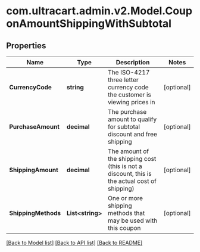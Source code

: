 
# com.ultracart.admin.v2.Model.CouponAmountShippingWithSubtotal

## Properties

Name | Type | Description | Notes
------------ | ------------- | ------------- | -------------
**CurrencyCode** | **string** | The ISO-4217 three letter currency code the customer is viewing prices in | [optional] 
**PurchaseAmount** | **decimal** | The purchase amount to qualify for subtotal discount and free shipping | [optional] 
**ShippingAmount** | **decimal** | The amount of the shipping cost (this is not a discount, this is the actual cost of shipping) | [optional] 
**ShippingMethods** | **List&lt;string&gt;** | One or more shipping methods that may be used with this coupon | [optional] 

[[Back to Model list]](../README.md#documentation-for-models)
[[Back to API list]](../README.md#documentation-for-api-endpoints)
[[Back to README]](../README.md)

